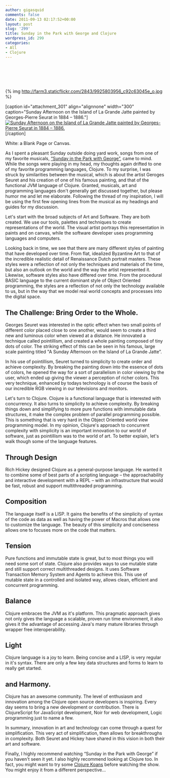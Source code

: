 ```yaml
---
author: gigasquid
comments: false
date: 2011-09-13 02:17:52+00:00
layout: post
slug: '299'
title: Sunday in the Park with George and Clojure
wordpress_id: 299
categories:
- All
- Clojure
---
```


#  

{% img http://farm3.staticflickr.com/2843/9925803956_c92c63045e_o.jpg %}

[caption id="attachment_301" align="alignnone" width="300" caption="Sunday Afternoon on the Island of La Grande Jatte painted by Georges-Pierre Seurat in 1884 – 1886."][![Sunday Afternoon on the Island of La Grande Jatte painted by Georges-Pierre Seurat in 1884 – 1886.](http://gigasquidsoftware.com/wordpress/wp-content/uploads/2011/09/Georges_Seurat_-_Un_dimanche_après-midi_à_lÎle_de_la_Grande_Jatte-300x200.jpg)](http://gigasquidsoftware.com/wordpress/wp-content/uploads/2011/09/Georges_Seurat_-_Un_dimanche_après-midi_à_lÎle_de_la_Grande_Jatte.jpg)[/caption]



White: a Blank Page or Canvas.

As I spent a pleasant Sunday outside doing yard work, songs from one of my favorite musicals, [“Sunday in the Park with George”](http://en.wikipedia.org/wiki/Sunday_in_the_Park_with_George), came to mind. While the songs were playing in my head, my thoughts again drifted to one of my favorite programming languages, Clojure. To my surprise, I was struck by similarities between the musical, which is about the artist Geroges Seuret and his creation of one of his famous painting, and that of the functional JVM language of Clojure. Granted, musicals, art and programming languages don't generally get discussed together, but please humor me and let me elaborate. Following the thread of my inspiration, I will be using the first few opening lines from the musical as my headings and guides for my discussion.

Let's start with the broad subjects of Art and Software. They are both created. We use our tools, palettes and techniques to create representations of the world. The visual artist portrays this representation in paints and on canvas, while the software developer uses programming languages and computers.

Looking back in time, we see that there are many different styles of painting that have developed over time. From flat, idealized Byzantine Art to that of the incredible realistic detail of Renaissance Dutch portrait masters. These styles were a reflection of not only the techniques and materials of the time, but also an outlook on the world and the way the artist represented it. Likewise, software styles also have differed over time. From the procedural BASIC language to the current dominant style of Object Oriented programming, the styles are a reflection of not only the technology available to us, but in the way that we model real world concepts and processes into the digital space.


## The Challenge: Bring Order to the Whole.




Georges Seuret was interested in the optic effect when two small points of different color placed close to one another, would seem to create a third new and luminous color when viewed at a distance. He innovated a technique called pointillism, and created a whole painting composed of tiny dots of color. The striking effect of this can be seen in his famous, large scale painting titled "A Sunday Afternoon on the Island of La Grande Jatte”.



In his use of pointillism, Seuret turned to simplicity to create order and achieve complexity. By breaking the painting down into the essence of dots of colors, he opened the way for a sort of parallelism in color viewing by the user, which ended up giving the viewer a perception of richer colors. This very technique, enhanced by todays technology is of course the basis of our incredible RGB viewing in our televisions and monitors.



Let's turn to Clojure. Clojure is a functional language that is interested with concurrency. It also turns to simplicity to achieve complexity. By breaking things down and simplifying to more pure functions with immutable data structures, it make the complex problem of parallel programming possible. This is something that is very hard in the Object Oriented world view programming model. In my opinion, Clojure's approach to concurrent complexity with simplicity is an important innovation to our world of software, just as pointillism was to the world of art. To better explain, let's walk though some of the language features.




## Through Design


Rich Hickey designed Clojure as a general-purpose language. He wanted it to combine some of best parts of a scripting language – the approachability and interactive development with a REPL – with an infrastructure that would be fast, robust and support multithreaded programming.


## Composition


The language itself is a LISP. It gains the benefits of the simplicity of syntax of the code as data as well as having the power of Macros that allows one to customize the language. The beauty of this simplicity and conciseness allows one to focuses more on the code that matters.


## Tension


Pure functions and immutable state is great, but to most things you will need some sort of state. Clojure also provides ways to use mutable state and still support correct multithreaded designs. It uses Software Transaction Memory System and Agents to achieve this. This use of mutable state in a controlled and isolated way, allows clean, efficient and concurrent programming.


## Balance


Clojure embraces the JVM as it's platform. This pragmatic approach gives not only gives the language a scalable, proven run time environment, it also gives it the advantage of accessing Java's many mature libraries through wrapper free interoperability.


## Light


Clojure language is a joy to learn. Being concise and a LISP, is very regular in it's syntax. There are only a few key data structures and forms to learn to really get started.


## and Harmony.


Clojure has an awesome community. The level of enthusiasm and innovation among the Clojure open source developers is inspiring. Every day seems to bring a new development or contribution. There is ClojureScript for JavaScript development, Noir for web development, Logic programming just to name a few.

In summary, innovation in art and technology can come through a quest for simplification. This very act of simplification, then allows for breakthroughs in complexity. Both Seuret and Hickey have shared in this vision in both their art and software.

Finally, I highly recommend watching “Sunday in the Park with George” if you haven't seen it yet. I also highly recommend looking at Clojure too. In fact, you might want to try some [Clojure Koans](https://github.com/functional-koans/clojure-koans) before watching the show. You might enjoy it from a different perspective...
